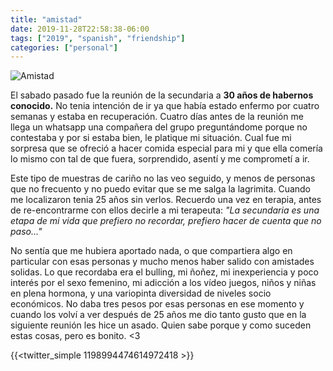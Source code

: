 ```yaml
---
title: "amistad"
date: 2019-11-28T22:58:38-06:00
tags: ["2019", "spanish", "friendship"]
categories: ["personal"]
---
```


![Amistad](/images/amistad.jpg)

El sabado pasado fue la reunión de la secundaria a **30 años de habernos conocido.** No tenia intención de ir ya que había estado enfermo por cuatro semanas y estaba en recuperación. Cuatro días antes de la reunión me llega un whatsapp una compañera del  grupo preguntándome porque no contestaba y por si estaba bien, le platique mi situación. Cual fue mi sorpresa que se ofreció a hacer comida especial para mi y que ella comería lo mismo con tal de que fuera, sorprendido, asentí y me comprometí a ir. 

Este tipo de muestras de cariño no las veo seguido, y menos de personas que no frecuento y no puedo evitar que se me salga la lagrimita. Cuando me localizaron tenia 25 años sin verlos.  Recuerdo una vez en terapia, antes de re-encontrarme con ellos decirle a mi terapeuta: _"La secundaria es una etapa de mi vida que prefiero no recordar, prefiero hacer de cuenta que no paso..."_ 

No sentía que me hubiera aportado nada, o que compartiera algo en particular con esas personas y mucho menos haber salido con amistades solidas. Lo que recordaba era el bulling, mi ñoñez, mi inexperiencia y poco interés por el sexo femenino, mi adicción a los vídeo juegos, niños y niñas en plena hormona, y una variopinta diversidad de niveles socio económicos. No daba tres pesos por esas personas en ese momento y cuando los volví a ver después de 25 años me dio tanto gusto que en la siguiente reunión les hice un asado. Quien sabe porque y como suceden estas cosas, pero es bonito. <3

{{<twitter_simple 1198994474614972418 >}}
